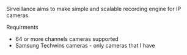 Sirveillance aims to make simple and scalable recording engine for IP cameras. 

Requirments
 - 64 or more channels cameras supported
 - Samsung Techwins cameras - only cameras that I have
 